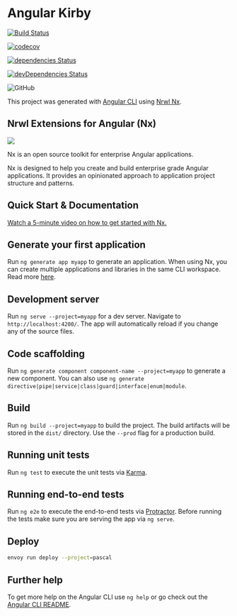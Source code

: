 # Angular Kirby

[![Build Status](https://travis-ci.com/llstarscreamll/angular-kirby.svg?branch=develop)](https://travis-ci.com/llstarscreamll/angular-kirby)

[![codecov](https://codecov.io/gh/llstarscreamll/angular-kirby/branch/develop/graph/badge.svg)](https://codecov.io/gh/llstarscreamll/angular-kirby)

[![dependencies Status](https://david-dm.org/llstarscreamll/angular-kirby/status.svg)](https://david-dm.org/llstarscreamll/angular-kirby)

[![devDependencies Status](https://david-dm.org/llstarscreamll/angular-kirby/dev-status.svg)](https://david-dm.org/llstarscreamll/angular-kirby?type=dev)

![GitHub](https://img.shields.io/github/license/llstarscreamll/angular-kirby?logo=github)

This project was generated with [Angular CLI](https://github.com/angular/angular-cli) using [Nrwl Nx](https://nrwl.io/nx).

## Nrwl Extensions for Angular (Nx)

<a href="https://nrwl.io/nx"><img src="https://preview.ibb.co/mW6sdw/nx_logo.png"></a>

Nx is an open source toolkit for enterprise Angular applications.

Nx is designed to help you create and build enterprise grade Angular applications. It provides an opinionated approach to application project structure and patterns.

## Quick Start & Documentation

[Watch a 5-minute video on how to get started with Nx.](http://nrwl.io/nx)

## Generate your first application

Run `ng generate app myapp` to generate an application. When using Nx, you can create multiple applications and libraries in the same CLI workspace. Read more [here](http://nrwl.io/nx).

## Development server

Run `ng serve --project=myapp` for a dev server. Navigate to `http://localhost:4200/`. The app will automatically reload if you change any of the source files.

## Code scaffolding

Run `ng generate component component-name --project=myapp` to generate a new component. You can also use `ng generate directive|pipe|service|class|guard|interface|enum|module`.

## Build

Run `ng build --project=myapp` to build the project. The build artifacts will be stored in the `dist/` directory. Use the `--prod` flag for a production build.

## Running unit tests

Run `ng test` to execute the unit tests via [Karma](https://karma-runner.github.io).

## Running end-to-end tests

Run `ng e2e` to execute the end-to-end tests via [Protractor](http://www.protractortest.org/).
Before running the tests make sure you are serving the app via `ng serve`.

## Deploy

```bash
envoy run deploy --project=pascal
```

## Further help

To get more help on the Angular CLI use `ng help` or go check out the [Angular CLI README](https://github.com/angular/angular-cli/blob/master/README.md).
